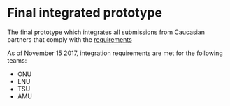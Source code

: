 # Final integrated prototype

The final prototype which integrates all submissions from Caucasian partners that comply with the [requirements](http://github.com/EMICVL/ProjectDocumentation/blob/master/Integration_requirements.md)

As of November 15 2017, integration requirements are met for the following teams:

* ONU
* LNU
* TSU
* AMU


